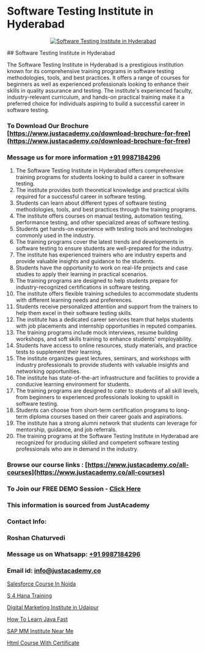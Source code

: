 # Software Testing Institute in Hyderabad

<p align="center">
  <a href="https://justacademy.co/program-detail/software-testing">
    <img src="https://justacademy.co/storage2/program_images/1704700438.webp" alt="Software Testing Institute in Hyderabad">
  </a>
</p>
## Software Testing Institute in Hyderabad

The Software Testing Institute in Hyderabad is a prestigious institution known for its comprehensive training programs in software testing methodologies, tools, and best practices. It offers a range of courses for beginners as well as experienced professionals looking to enhance their skills in quality assurance and testing. The institute's experienced faculty, industry-relevant curriculum, and hands-on practical training make it a preferred choice for individuals aspiring to build a successful career in software testing.
### To Download Our Brochure [https://www.justacademy.co/download-brochure-for-free](https://www.justacademy.co/download-brochure-for-free)
### Message us for more information [+91 9987184296](https://api.whatsapp.com/send?phone=919987184296)
1) The Software Testing Institute in Hyderabad offers comprehensive training programs for students looking to build a career in software testing.
2) The institute provides both theoretical knowledge and practical skills required for a successful career in software testing.
3) Students can learn about different types of software testing methodologies, tools, and best practices through the training programs.
4) The institute offers courses on manual testing, automation testing, performance testing, and other specialized areas of software testing.
5) Students get hands-on experience with testing tools and technologies commonly used in the industry.
6) The training programs cover the latest trends and developments in software testing to ensure students are well-prepared for the industry.
7) The institute has experienced trainers who are industry experts and provide valuable insights and guidance to the students.
8) Students have the opportunity to work on real-life projects and case studies to apply their learning in practical scenarios.
9) The training programs are designed to help students prepare for industry-recognized certifications in software testing.
10) The institute offers flexible training schedules to accommodate students with different learning needs and preferences.
11) Students receive personalized attention and support from the trainers to help them excel in their software testing skills.
12) The institute has a dedicated career services team that helps students with job placements and internship opportunities in reputed companies.
13) The training programs include mock interviews, resume building workshops, and soft skills training to enhance students' employability.
14) Students have access to online resources, study materials, and practice tests to supplement their learning.
15) The institute organizes guest lectures, seminars, and workshops with industry professionals to provide students with valuable insights and networking opportunities.
16) The institute has state-of-the-art infrastructure and facilities to provide a conducive learning environment for students.
17) The training programs are designed to cater to students of all skill levels, from beginners to experienced professionals looking to upskill in software testing.
18) Students can choose from short-term certification programs to long-term diploma courses based on their career goals and aspirations.
19) The institute has a strong alumni network that students can leverage for mentorship, guidance, and job referrals.
20) The training programs at the Software Testing Institute in Hyderabad are recognized for producing skilled and competent software testing professionals who are in demand in the industry.

### Browse our course links : [https://www.justacademy.co/all-courses](https://www.justacademy.co/all-courses) 
### To Join our FREE DEMO Session - [Click Here](https://www.justacademy.co/register-for-course-demo)


### This information is sourced from JustAcademy
### Contact Info:
### Roshan Chaturvedi
### Message us on Whatsapp: [+91 9987184296](https://api.whatsapp.com/send?phone=919987184296)
### Email id: [info@justacademy.co](mailto:info@justacademy.co)
                
[Salesforce Course In Noida](https://www.linkedin.com/pulse/salesforce-course-noida-software-training-mountain-view-a65oe?trackingId=BaYtO3U2c6lhWEIKscNytQ%3D%3D&lipi=urn%3Ali%3Apage%3Ad_flagship3_company_admin%3BbQ9qZFjkRLyS67kyvPtamg%3D%3D)

[S 4 Hana Training](https://www.linkedin.com/pulse/4-hana-training-software-training-mountain-view-kutic/)

[Digital Marketing Institute in Udaipur](https://medium.com/@ranemanish460/digital-marketing-institute-in-udaipur-4e6d19e8a283)

[How To Learn Java Fast](https://medium.com/@AkashSingh2052/how-to-learn-java-fast-ec17ef811ed1)

[SAP MM Institute Near Me](https://justacademyin.github.io/Articles/SAP-MM-Institute-Near-Me)

[Html Course With Certificate](https://justacademyin.github.io/justacademy/html-course-with-certificate)

